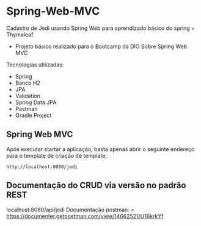 # Spring-Web-MVC
Cadastro de Jedi usando Spring Web para aprendizado básico do spring + Thymeleaf. 

+ Projeto básico realizado para o Bootcamp da DIO Sobre Spring Web MVC

Tecnologias utilizadas:

* Spring 
* Banco H2
* JPA
* Validation
* Spring Data JPA
* Postman
* Gradle Project

## Spring Web MVC
Após executar startar a aplicação, basta apenas abrir o seguinte endereço para o template de criação de template:

```
http://localhost:8080/jedi
```

## Documentação do CRUD via versão no padrão REST
localhost:8080/api/jedi
Documentação postman: = https://documenter.getpostman.com/view/14662521/U16krkYf

